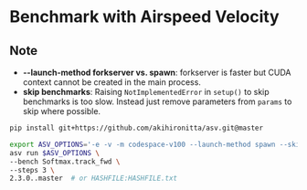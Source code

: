 # Benchmark with Airspeed Velocity


## Note
- **--launch-method forkserver vs. spawn**: forkserver is faster but CUDA context cannot be created in the main process.
- **skip benchmarks**: Raising `NotImplementedError` in `setup()` to skip benchmarks is too slow. Instead just remove parameters from `params` to skip where possible.

```sh
pip install git+https://github.com/akihironitta/asv.git@master
```

```sh
export ASV_OPTIONS='-e -v -m codespace-v100 --launch-method spawn --skip-existing-successful'
asv run $ASV_OPTIONS \
--bench Softmax.track_fwd \
--steps 3 \
2.3.0..master  # or HASHFILE:HASHFILE.txt
```
